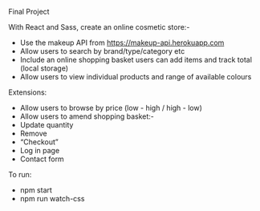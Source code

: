 Final Project

With React and Sass, create an online cosmetic store:-

- Use the makeup API from https://makeup-api.herokuapp.com
- Allow users to search by brand/type/category etc
- Include an online shopping basket users can add items and track total (local storage)
- Allow users to view individual products and range of available colours

Extensions:

- Allow users to browse by price (low - high / high - low)
- Allow users to amend shopping basket:-
- Update quantity
- Remove
- “Checkout”
- Log in page
- Contact form

To run:
- npm start
- npm run watch-css
